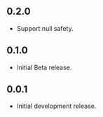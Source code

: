 ## 0.2.0

* Support null safety.

## 0.1.0

* Initial Beta release.

## 0.0.1

* Initial development release.
